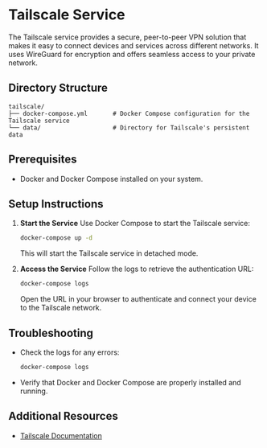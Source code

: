 # Tailscale Service

The Tailscale service provides a secure, peer-to-peer VPN solution that makes it easy to connect devices and services across different networks. It uses WireGuard for encryption and offers seamless access to your private network.

## Directory Structure

```
tailscale/
├── docker-compose.yml       # Docker Compose configuration for the Tailscale service
└── data/                    # Directory for Tailscale's persistent data
```

## Prerequisites

- Docker and Docker Compose installed on your system.

## Setup Instructions

1. **Start the Service**
   Use Docker Compose to start the Tailscale service:

   ```bash
   docker-compose up -d
   ```

   This will start the Tailscale service in detached mode.

2. **Access the Service**
   Follow the logs to retrieve the authentication URL:

   ```bash
   docker-compose logs
   ```

   Open the URL in your browser to authenticate and connect your device to the Tailscale network.

## Troubleshooting

- Check the logs for any errors:

  ```bash
  docker-compose logs
  ```

- Verify that Docker and Docker Compose are properly installed and running.

## Additional Resources

- [Tailscale Documentation](https://tailscale.com/)
